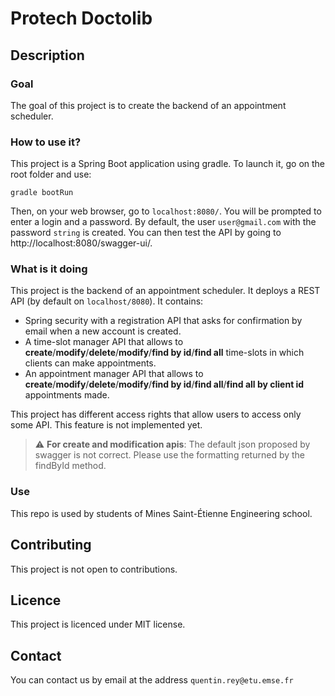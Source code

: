 # Protech Doctolib


## Description
### Goal
The goal of this project is to create the backend of an appointment scheduler.

### How to use it?
This project is a Spring Boot application using gradle. To launch it, go on the root folder and use:
```
gradle bootRun
```
Then, on your web browser, go to `localhost:8080/`. You will be prompted to enter a login and a password. By default, the user `user@gmail.com` with the password `string` is created. You can then test the API by going to http://localhost:8080/swagger-ui/.

### What is it doing
This project is the backend of an appointment scheduler. It deploys a REST API (by default on `localhost/8080`). It contains:
- Spring security with a registration API that asks for confirmation by email when a new account is created.
- A time-slot manager API that allows to **create**/**modify**/**delete**/**modify**/**find by id**/**find all** time-slots in which clients can make appointments.
- An appointment manager API that allows to **create**/**modify**/**delete**/**modify**/**find by id**/**find all**/**find all by client id** appointments made.

This project has different access rights that allow users to access only some API. This feature is not implemented yet.

> :warning: **For create and modification apis**: The default json proposed by swagger is not correct. Please use the formatting returned by the findById method. 

### Use
This repo is used by students of Mines Saint-Étienne Engineering school.

## Contributing
This project is not open to contributions.

## Licence
This project is licenced under MIT license.

## Contact
You can contact us by email at the address `quentin.rey@etu.emse.fr` 
